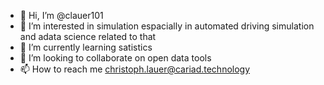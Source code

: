 - 👋 Hi, I’m @clauer101
- 👀 I’m interested in simulation espacially in automated driving simulation and adata science related to that
- 🌱 I’m currently learning satistics
- 💞️ I’m looking to collaborate on open data tools
- 📫 How to reach me christoph.lauer@cariad.technology 

<!---
clauer101/clauer101 is a ✨ special ✨ repository because its `README.md` (this file) appears on your GitHub profile.
You can click the Preview link to take a look at your changes.
--->
